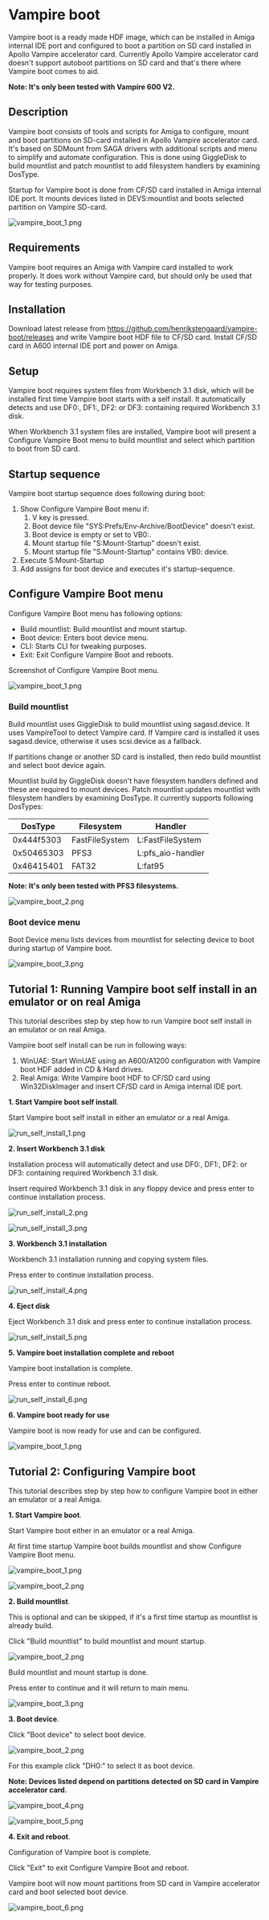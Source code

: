 # Vampire boot

Vampire boot is a ready made HDF image, which can be installed in Amiga internal IDE port and configured to boot a partition on SD card installed in Apollo Vampire accelerator card. Currently Apollo Vampire accelerator card doesn't support autoboot partitions on SD card and that's there where Vampire boot comes to aid.

**Note: It's only been tested with Vampire 600 V2.**

## Description

Vampire boot consists of tools and scripts for Amiga to configure, mount and boot partitions on SD-card installed in Apollo Vampire accelerator card. It's based on SDMount from SAGA drivers with additional scripts and menu to simplify and automate configuration. This is done using GiggleDisk to build mountlist and patch mountlist to add filesystem handlers by examining DosType.

Startup for Vampire boot is done from CF/SD card installed in Amiga internal IDE port. It mounts devices listed in DEVS:mountlist and boots selected partition on Vampire SD-card.

![vampire_boot_1.png](screenshots/vampire_boot_1.png?raw=true)

## Requirements

Vampire boot requires an Amiga with Vampire card installed to work properly. It does work without Vampire card, but should only be used that way for testing purposes.

## Installation

Download latest release from https://github.com/henrikstengaard/vampire-boot/releases and write Vampire boot HDF file to CF/SD card. Install CF/SD card in A600 internal IDE port and power on Amiga.

## Setup

Vampire boot requires system files from Workbench 3.1 disk, which will be installed first time Vampire boot starts with a self install.
It automatically detects and use DF0:, DF1:, DF2: or DF3: containing required Workbench 3.1 disk.

When Workbench 3.1 system files are installed, Vampire boot will present a Configure Vampire Boot menu to build mountlist and select which partition to boot from SD card.

## Startup sequence

Vampire boot startup sequence does following during boot:

1. Show Configure Vampire Boot menu if:
    1. V key is pressed.
    2. Boot device file "SYS:Prefs/Env-Archive/BootDevice" doesn't exist.
    3. Boot device is empty or set to VB0:.
    4. Mount startup file "S:Mount-Startup" doesn't exist.
    5. Mount startup file "S:Mount-Startup" contains VB0: device.
2. Execute S:Mount-Startup
3. Add assigns for boot device and executes it's startup-sequence.

## Configure Vampire Boot menu

Configure Vampire Boot menu has following options:

- Build mountlist: Build mountlist and mount startup.
- Boot device: Enters boot device menu.
- CLI: Starts CLI for tweaking purposes.
- Exit: Exit Configure Vampire Boot and reboots.

Screenshot of Configure Vampire Boot menu.

![vampire_boot_1.png](screenshots/vampire_boot_1.png?raw=true)

### Build mountlist

Build mountlist uses GiggleDisk to build mountlist using sagasd.device. It uses VampireTool to detect Vampire card. 
If Vampire card is installed it uses sagasd.device, otherwise it uses scsi.device as a fallback.

If partitions change or another SD card is installed, then redo build mountlist and select boot device again.

Mountlist build by GiggleDisk doesn't have filesystem handlers defined and these are required to mount devices.
Patch mountlist updates mountlist with filesystem handlers by examining DosType. It currently supports following DosTypes:

| DosType | Filesystem | Handler |
| --- | --- | --- |
| 0x444f5303 | FastFileSystem | L:FastFileSystem |
| 0x50465303 | PFS3 | L:pfs_aio-handler |
| 0x46415401 | FAT32 | L:fat95 |

**Note: It's only been tested with PFS3 filesystems.**

![vampire_boot_2.png](screenshots/vampire_boot_2.png?raw=true)

### Boot device menu

Boot Device menu lists devices from mountlist for selecting device to boot during startup of Vampire boot.

![vampire_boot_3.png](screenshots/vampire_boot_3.png?raw=true)

## Tutorial 1: Running Vampire boot self install in an emulator or on real Amiga

This tutorial describes step by step how to run Vampire boot self install in an emulator or on real Amiga.

Vampire boot self install can be run in following ways:

1. WinUAE: Start WinUAE using an A600/A1200 configuration with Vampire boot HDF added in CD & Hard drives.
2. Real Amiga: Write Vampire boot HDF to CF/SD card using Win32DiskImager and insert CF/SD card in Amiga internal IDE port.

**1. Start Vampire boot self install**.

Start Vampire boot self install in either an emulator or a real Amiga.

![run_self_install_1.png](screenshots/run_self_install_1.png?raw=true)

**2. Insert Workbench 3.1 disk**

Installation process will automatically detect and use DF0:, DF1:, DF2: or DF3: containing required Workbench 3.1 disk.

Insert required Workbench 3.1 disk in any floppy device and press enter to continue installation process.

![run_self_install_2.png](screenshots/run_self_install_2.png?raw=true)

![run_self_install_3.png](screenshots/run_self_install_3.png?raw=true)

**3. Workbench 3.1 installation**

Workbench 3.1 installation running and copying system files.

Press enter to continue installation process.

![run_self_install_4.png](screenshots/run_self_install_4.png?raw=true)

**4. Eject disk**

Eject Workbench 3.1 disk and press enter to continue installation process.

![run_self_install_5.png](screenshots/run_self_install_5.png?raw=true)

**5. Vampire boot installation complete and reboot**

Vampire boot installation is complete. 

Press enter to continue reboot.

![run_self_install_6.png](screenshots/run_self_install_6.png?raw=true)

**6. Vampire boot ready for use**

Vampire boot is now ready for use and can be configured.

![vampire_boot_1.png](screenshots/vampire_boot_1.png?raw=true)

## Tutorial 2: Configuring Vampire boot

This tutorial describes step by step how to configure Vampire boot in either an emulator or a real Amiga.

**1. Start Vampire boot**.

Start Vampire boot either in an emulator or a real Amiga.

At first time startup Vampire boot builds mountlist and show Configure Vampire Boot menu.

![vampire_boot_1.png](screenshots/vampire_boot_1.png?raw=true)

![vampire_boot_2.png](screenshots/vampire_boot_2.png?raw=true)

**2. Build mountlist**.

This is optional and can be skipped, if it's a first time startup as mountlist is already build.

Click "Build mountlist" to build mountlist and mount startup.

![vampire_boot_2.png](screenshots/vampire_boot_2.png?raw=true)

Build mountlist and mount startup is done.

Press enter to continue and it will return to main menu.

![vampire_boot_3.png](screenshots/vampire_boot_3.png?raw=true)

**3. Boot device**.

Click "Boot device" to select boot device.

![vampire_boot_2.png](screenshots/vampire_boot_2.png?raw=true)

For this example click "DH0:" to select it as boot device.

**Note: Devices listed depend on partitions detected on SD card in Vampire accelerator card.**

![vampire_boot_4.png](screenshots/vampire_boot_4.png?raw=true)

![vampire_boot_5.png](screenshots/vampire_boot_5.png?raw=true)

**4. Exit and reboot**.

Configuration of Vampire boot is complete.

Click "Exit" to exit Configure Vampire Boot and reboot.

Vampire boot will now mount partitions from SD card in Vampire accelerator card and boot selected boot device.

![vampire_boot_6.png](screenshots/vampire_boot_6.png?raw=true)